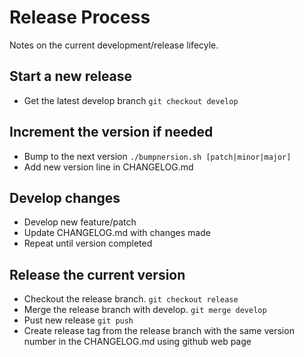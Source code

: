 # Release Process

Notes on the current development/release lifecyle.

## Start a new release
+   Get the latest develop branch `git checkout develop`

## Increment the version if needed
+   Bump to the next version `./bumpnersion.sh [patch|minor|major]`
+   Add new version line in CHANGELOG.md

## Develop changes
+   Develop new feature/patch
+   Update CHANGELOG.md with changes made
+   Repeat until version completed

## Release the current version
+   Checkout the release branch.                    `git checkout release`
+   Merge the release branch with develop.          `git merge develop`
+   Pust new release                                `git push`
+   Create release tag from the release branch with the same version number in the CHANGELOG.md using github web page
